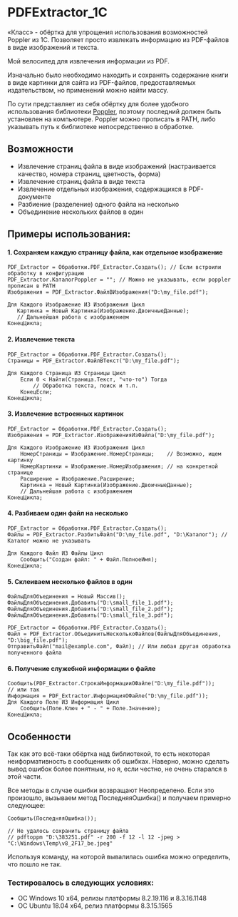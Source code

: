 # PDFExtractor_1C
«Класс» - обёртка для упрощения использования возможностей Poppler из 1С. Позволяет просто извлекать информацию из PDF-файлов в виде изображений и текста.

Мой велосипед для извлечения информации из PDF.

Изначально было необходимо находить и сохранять содержание книги в виде картинки для сайта из PDF-файлов, предоставляемых издательством, но применений можно найти массу.

По сути представляет из себя обёртку для более удобного использования библиотеки [Poppler](https://ru.wikipedia.org/wiki/Poppler), поэтому последний должен быть установлен на компьютере. Poppler можно прописать в PATH, либо указывать путь к библиотеке непосредственно в обработке.

## Возможности
* Извлечение страниц файла в виде изображений (настраивается качество, номера страниц, цветность, форма)
* Извлечение страниц файла в виде текста
* Извлечение отдельных изображения, содержащихся в PDF-документе
* Разбиение (разделение) одного файла на несколько
* Объединение нескольких файлов в один

## Примеры использования:
#### 1. Сохраняем каждую страницу файла, как отдельное изображение
```bsl
PDF_Extractor = Обработки.PDF_Extractor.Создать(); // Если встроили обработку в конфигурацию
PDF_Extractor.КаталогPoppler = ""; // Можно не указывать, если poppler прописан в PATH
Изображения = PDF_Extractor.ФайлВИзображения("D:\my_file.pdf");

Для Каждого Изображение ИЗ Изображения Цикл
   Картинка = Новый Картинка(Изображение.ДвоичныеДанные);
   // Дальнейшая работа с изображением   
КонецЦикла;
```

#### 2. Извлечение текста
```bsl
PDF_Extractor = Обработки.PDF_Extractor.Создать();
Страницы = PDF_Extractor.ФайлВТекст("D:\my_file.pdf");

Для Каждого Страница ИЗ Страницы Цикл
    Если 0 < Найти(Страница.Текст, "что-то") Тогда
        // Обработка текста, поиск и т.п.
    КонецЕсли;
КонецЦикла;
```

#### 3. Извлечение встроенных картинок
```bsl
PDF_Extractor = Обработки.PDF_Extractor.Создать();
Изображения = PDF_Extractor.ИзображенияИзФайла("D:\my_file.pdf");

Для Каждого Изображение ИЗ Изображения Цикл
    НомерСтраницы = Изображение.НомерСтраницы;    // Возможно, ищем картинку
    НомерКартинки = Изображение.НомерИзображения; // на конкретной странице
    Расширение = Изображение.Расширение;
    Картинка = Новый Картинка(Изображение.ДвоичныеДанные);
    // Дальнейшая работа с изображением
КонецЦикла;
```

#### 4. Разбиваем один файл на несколько
```bsl
PDF_Extractor = Обработки.PDF_Extractor.Создать();
Файлы = PDF_Extractor.РазбитьФайл("D:\my_file.pdf", "D:\Каталог"); // Каталог можно не указывать

Для Каждого Файл ИЗ Файлы Цикл
    Сообщить("Создан файл: " + Файл.ПолноеИмя);
КонецЦикла;
```

#### 5. Склеиваем несколько файлов в один
```bsl
ФайлыДляОбъединения = Новый Массив();
ФайлыДляОбъединения.Добавить("D:\small_file_1.pdf");
ФайлыДляОбъединения.Добавить("D:\small_file_2.pdf");
ФайлыДляОбъединения.Добавить("D:\small_file_3.pdf");

PDF_Extractor = Обработки.PDF_Extractor.Создать();
Файл = PDF_Extractor.ОбъединитьНесколькоФайлов(ФайлыДляОбъединения, "D:\big_file.pdf");
ОтправитьФайл("mail@example.com", Файл); // Или любая другая обработка полученного файла
```

#### 6. Получение служебной информации о файле
```bsl
Сообщить(PDF_Extractor.СтрокаИнформацииОФайле("D:\my_file.pdf"));
// или так
Информация = PDF_Extractor.ИнформацияОФайле("D:\my_file.pdf"));
Для Каждого Поле ИЗ Информация Цикл
    Сообщить(Поле.Ключ + " - " + Поле.Значение);
КонецЦикла;
```

## Особенности

Так как это всё-таки обёртка над библиотекой, то есть некоторая неиформативность в сообщениях об ошибках. Наверно, можно сделать вывод ошибок более понятным, но я, если честно, не очень старался в этой части.

Все методы в случае ошибки возвращают Неопределено. Если это произошло, вызываем метод ПоследняяОшибка() и получаем примерно следующее:

```bsl
Сообщить(ПоследняяОшибка());

// Не удалось сохранить страницу файла
// pdftoppm "D:\383251.pdf" -r 200 -f 12 -l 12 -jpeg > "C:\Windows\Temp\v8_2F17_be.jpeg"
```

Используя команду, на которой вывалилась ошибка можно определить, что пошло не так.

### Тестировалось в следующих условиях:
* ОС Windows 10 x64, релизы платформы 8.2.19.116 и 8.3.16.1148
* ОС Ubuntu 18.04 x64, релиз платформы 8.3.15.1565